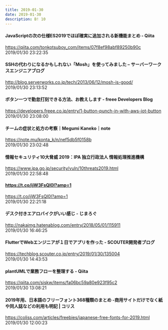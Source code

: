 ```yaml
---
title: 2019-01-30
date: 2019-01-30
description: B! 10
---
```


#### JavaScriptの次の仕様ES2019でほぼ確実に追加される新機能まとめ - Qiita
https://qiita.com/tonkotsuboy_com/items/07f8ef98abf89250b90c<br>
2019/01/30 23:22:35<br>


#### SSHの代わりになるかもしれない「Mosh」を使ってみました – サーバーワークスエンジニアブログ
http://blog.serverworks.co.jp/tech/2013/06/12/mosh-is-good/<br>
2019/01/30 23:13:52<br>


#### ボタン一つで勤怠打刻できる方法、お教えします - freee Developers Blog
https://developers.freee.co.jp/entry/1-button-punch-in-with-aws-iot-button<br>
2019/01/30 23:08:00<br>


#### チームの症状と処方の考察｜Megumi Kaneko｜note
https://note.mu/konta_k/n/nef5db5f0158b<br>
2019/01/30 23:02:48<br>


#### 情報セキュリティ10大脅威 2019：IPA 独立行政法人 情報処理推進機構
https://www.ipa.go.jp/security/vuln/10threats2019.html<br>
2019/01/30 22:58:48<br>


#### https://t.co/ijW3FsQl0I?amp=1
https://t.co/ijW3FsQl0I?amp=1<br>
2019/01/30 22:21:18<br>


#### デスク付きエアロバイクがいい感じ - じまろぐ
http://nakajmg.hatenablog.com/entry/2018/05/01/115911<br>
2019/01/30 16:46:25<br>


#### FlutterでWebエンジニアが１日でアプリを作った - SCOUTER開発者ブログ
https://techblog.scouter.co.jp/entry/2019/01/30/135004<br>
2019/01/30 14:43:53<br>


#### plantUMLで業務フローを整理する - Qiita
https://qiita.com/siskw/items/fa06bc59a80e923f95c2<br>
2019/01/30 13:08:21<br>


#### 2019年用、日本語のフリーフォント368種類のまとめ -商用サイトだけでなく紙や同人誌などの利用も明記 | コリス
https://coliss.com/articles/freebies/japanese-free-fonts-for-2019.html<br>
2019/01/30 12:00:23<br>


